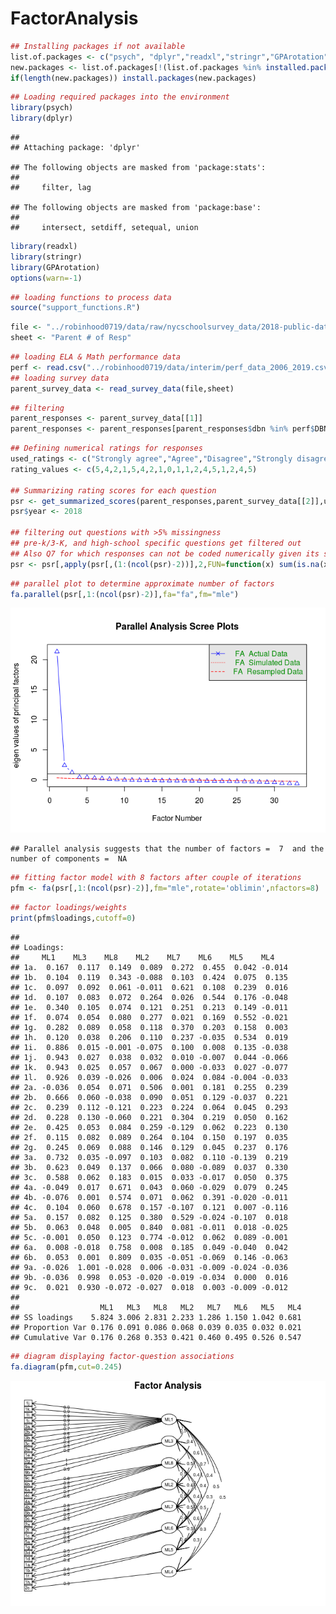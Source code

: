 FactorAnalysis
================

``` r
## Installing packages if not available
list.of.packages <- c("psych", "dplyr","readxl","stringr","GPArotation")
new.packages <- list.of.packages[!(list.of.packages %in% installed.packages()[,"Package"])]
if(length(new.packages)) install.packages(new.packages)
```

``` r
## Loading required packages into the environment
library(psych)
library(dplyr)
```

    ## 
    ## Attaching package: 'dplyr'

    ## The following objects are masked from 'package:stats':
    ## 
    ##     filter, lag

    ## The following objects are masked from 'package:base':
    ## 
    ##     intersect, setdiff, setequal, union

``` r
library(readxl)
library(stringr)
library(GPArotation)
options(warn=-1)
```

``` r
## loading functions to process data
source("support_functions.R")
```

``` r
file <- "../robinhood0719/data/raw/nycschoolsurvey_data/2018-public-data-file_parent.xlsx"
sheet <- "Parent # of Resp"
```

``` r
## loading ELA & Math performance data
perf <- read.csv("../robinhood0719/data/interim/perf_data_2006_2019.csv")
## loading survey data
parent_survey_data <- read_survey_data(file,sheet)
```

``` r
## filtering 
parent_responses <- parent_survey_data[[1]]
parent_responses <- parent_responses[parent_responses$dbn %in% perf$DBN,]
```

``` r
## Defining numerical ratings for responses
used_ratings <- c("Strongly agree","Agree","Disagree","Strongly disagree","Very satisfied","Satisfied","Dissatisfied","Very dissatisfied","Don\'t know","Very Dissatisfied","Very unlikely","Somewhat unlikely","Somewhat likely", "Very likely","Never","Rarely","Sometimes","Often")
rating_values <- c(5,4,2,1,5,4,2,1,0,1,1,2,4,5,1,2,4,5)

## Summarizing rating scores for each question
psr <- get_summarized_scores(parent_responses,parent_survey_data[[2]],used_ratings,rating_values)
psr$year <- 2018

## filtering out questions with >5% missingness
## pre-k/3-K, and high-school specific questions get filtered out
## Also Q7 for which responses can not be coded numerically given its subjective nature
psr <- psr[,apply(psr[,(1:(ncol(psr)-2))],2,FUN=function(x) sum(is.na(x)))*100/nrow(psr) < 5]
```

``` r
## parallel plot to determine approximate number of factors
fa.parallel(psr[,1:(ncol(psr)-2)],fa="fa",fm="mle")
```

![](factor_analysis_files/figure-markdown_github/unnamed-chunk-8-1.png)

    ## Parallel analysis suggests that the number of factors =  7  and the number of components =  NA

``` r
## fitting factor model with 8 factors after couple of iterations
pfm <- fa(psr[,1:(ncol(psr)-2)],fm="mle",rotate='oblimin',nfactors=8)
```

``` r
## factor loadings/weights
print(pfm$loadings,cutoff=0)
```

    ## 
    ## Loadings:
    ##     ML1    ML3    ML8    ML2    ML7    ML6    ML5    ML4   
    ## 1a.  0.167  0.117  0.149  0.089  0.272  0.455  0.042 -0.014
    ## 1b.  0.104  0.119  0.343 -0.088  0.103  0.424  0.075  0.135
    ## 1c.  0.097  0.092  0.061 -0.011  0.621  0.108  0.239  0.016
    ## 1d.  0.107  0.083  0.072  0.264  0.026  0.544  0.176 -0.048
    ## 1e.  0.340  0.105  0.074  0.121  0.251  0.213  0.149 -0.011
    ## 1f.  0.074  0.054  0.080  0.277  0.021  0.169  0.552 -0.021
    ## 1g.  0.282  0.089  0.058  0.118  0.370  0.203  0.158  0.003
    ## 1h.  0.120  0.038  0.206  0.110  0.237 -0.035  0.534  0.019
    ## 1i.  0.886  0.015 -0.001 -0.075  0.100  0.008  0.135 -0.038
    ## 1j.  0.943  0.027  0.038  0.032  0.010 -0.007  0.044 -0.066
    ## 1k.  0.943  0.025  0.057  0.067  0.000 -0.033  0.027 -0.077
    ## 1l.  0.926  0.039 -0.026  0.006  0.024  0.084 -0.004 -0.033
    ## 2a. -0.036  0.054  0.071  0.506  0.001  0.181  0.255  0.239
    ## 2b.  0.666  0.060 -0.038  0.090  0.051  0.129 -0.037  0.221
    ## 2c.  0.239  0.112 -0.121  0.223  0.224  0.064  0.045  0.293
    ## 2d.  0.228  0.130 -0.060  0.221  0.304  0.219  0.050  0.162
    ## 2e.  0.425  0.053  0.084  0.259 -0.129  0.062  0.223  0.130
    ## 2f.  0.115  0.082  0.089  0.264  0.104  0.150  0.197  0.035
    ## 2g.  0.245  0.069  0.088  0.146  0.129  0.045  0.237  0.176
    ## 3a.  0.732  0.035 -0.097  0.103  0.082  0.110 -0.139  0.219
    ## 3b.  0.623  0.049  0.137  0.066  0.080 -0.089  0.037  0.330
    ## 3c.  0.588  0.062  0.183  0.015  0.033 -0.017  0.050  0.375
    ## 4a. -0.049  0.017  0.671  0.043  0.060 -0.029  0.079  0.245
    ## 4b. -0.076  0.001  0.574  0.071  0.062  0.391 -0.020 -0.011
    ## 4c.  0.104  0.060  0.678  0.157 -0.107  0.121  0.007 -0.116
    ## 5a.  0.157  0.082  0.125  0.380  0.529 -0.024 -0.107  0.018
    ## 5b.  0.063  0.048  0.005  0.840  0.081 -0.011  0.018 -0.025
    ## 5c. -0.001  0.050  0.123  0.774 -0.012  0.062  0.089 -0.001
    ## 6a.  0.008 -0.018  0.758  0.008  0.185  0.049 -0.040  0.042
    ## 6b.  0.053  0.001  0.809  0.035 -0.051 -0.069  0.146 -0.063
    ## 9a. -0.026  1.001 -0.028  0.006 -0.031 -0.009 -0.024 -0.036
    ## 9b. -0.036  0.998  0.053 -0.020 -0.019 -0.034  0.000  0.016
    ## 9c.  0.021  0.930 -0.072 -0.027  0.018  0.003 -0.009 -0.012
    ## 
    ##                  ML1   ML3   ML8   ML2   ML7   ML6   ML5   ML4
    ## SS loadings    5.824 3.006 2.831 2.233 1.286 1.150 1.042 0.681
    ## Proportion Var 0.176 0.091 0.086 0.068 0.039 0.035 0.032 0.021
    ## Cumulative Var 0.176 0.268 0.353 0.421 0.460 0.495 0.526 0.547

``` r
## diagram displaying factor-question associations
fa.diagram(pfm,cut=0.245)
```

![](factor_analysis_files/figure-markdown_github/unnamed-chunk-11-1.png)
